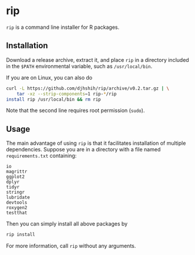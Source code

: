 # rip

`rip` is a command line installer for R packages.

## Installation

Download a release archive, extract it, and place `rip` in a 
directory included in the `$PATH` environmental variable, such as `/usr/local/bin`.

If you are on Linux, you can also do

```bash
curl -L https://github.com/djhshih/rip/archive/v0.2.tar.gz | \
	tar -xz --strip-components=1 rip-*/rip
install rip /usr/local/bin && rm rip
```

Note that the second line requires root permission (`sudo`).


## Usage

The main advantage of using `rip` is that it facilitates installation of 
multiple dependencies. Suppose you are in a directory with a file named 
`requirements.txt` containing:

```
io
magrittr
ggplot2
dplyr
tidyr
stringr
lubridate
devtools
roxygen2
testthat
```

Then you can simply install all above packages by

```bash
rip install
```

For more information, call `rip` without any arguments.

